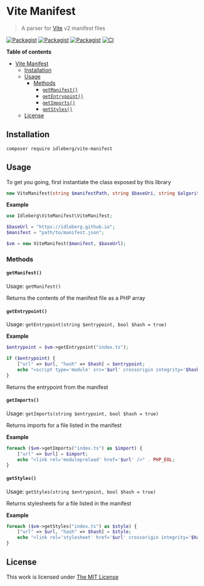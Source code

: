 # Vite Manifest

> A parser for [Vite](https://vitejs.dev/) v2 manifest files

[![Packagist](https://flat.badgen.net/packagist/license/idleberg/vite-manifest)](https://packagist.org/packages/idleberg/vite-manifest)
[![Packagist](https://flat.badgen.net/packagist/v/idleberg/vite-manifest)](https://packagist.org/packages/idleberg/vite-manifest)
[![Packagist](https://flat.badgen.net/packagist/php/idleberg/vite-manifest)](https://packagist.org/packages/idleberg/vite-manifest)
[![CI](https://img.shields.io/github/workflow/status/idleberg/php-vite-manifest/CI?style=flat-square)](https://github.com/idleberg/php-vite-manifest/actions)

**Table of contents**

- [Vite Manifest](#vite-manifest)
  - [Installation](#installation)
  - [Usage](#usage)
    - [Methods](#methods)
      - [`getManifest()`](#getmanifest)
      - [`getEntrypoint()`](#getentrypoint)
      - [`getImports()`](#getimports)
      - [`getStyles()`](#getstyles)
  - [License](#license)

## Installation

`composer require idleberg/vite-manifest`

## Usage

To get you going, first instantiate the class exposed by this library

```php
new ViteManifest(string $manifestPath, string $baseUri, string $algorithm = "sha256");
```

**Example**

```php
use Idleberg\ViteManifest\ViteManifest;

$baseUrl = "https://idleberg.github.io";
$manifest = "path/to/manifest.json";

$vm = new ViteManifest($manifest, $baseUrl);
```

### Methods

#### `getManifest()`

Usage: `getManifest()`

Returns the contents of the manifest file as a PHP array

#### `getEntrypoint()`

Usage: `getEntrypoint(string $entrypoint, bool $hash = true)`

**Example**

```php
$entrypoint = $vm->getEntrypoint("index.ts");

if ($entrypoint) {
    ["url" => $url, "hash" => $hash] = $entrypoint;
    echo "<script type='module' src='$url' crossorigin integrity='$hash'></script>" . PHP_EOL;
}
```

Returns the entrypoint from the manifest

#### `getImports()`

Usage: `getImports(string $entrypoint, bool $hash = true)`

Returns imports for a file listed in the manifest

**Example**

```php
foreach ($vm->getImports("index.ts") as $import) {
    ["url" => $url] = $import;
    echo "<link rel='modulepreload' href='$url' />" . PHP_EOL;
}
```

#### `getStyles()`

Usage: `getStyles(string $entrypoint, bool $hash = true)`

Returns stylesheets for a file listed in the manifest

**Example**

```php
foreach ($vm->getStyles("index.ts") as $style) {
    ["url" => $url, "hash" => $hash] = $style;
    echo "<link rel='stylesheet' href='$url' crossorigin integrity='$hash' />" . PHP_EOL;
}
```

## License

This work is licensed under [The MIT License](LICENSE)
